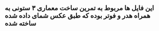 ## این فایل ها مربوط به تمرین ساخت معماری ۳ ستونی به همراه هدر و فوتر بوده که طبق عکس شمای داده شده ساخته شده
